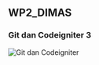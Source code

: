 ## WP2_DIMAS

### Git dan Codeigniter 3
![Git dan Codeigniter](https://user-images.githubusercontent.com/70505125/158531026-2d34e64d-3187-4c48-9bf2-798d71fd7f1c.png
)